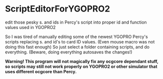 # ScriptEditorForYGOPRO2
edit those pesky s. and ids in Percy's script into proper id and function values used in YGOPRO2

So I was tired of manually editing some of the newest YGOPRO Percy's scripts replacing s. and id's to card ID values.
(Even mouse macro was not doing this fast enough)
So just select a folder containing scripts, and do everything. (Beware, doing everything autosaves the changes!)

**Warning! This program will not magically fix any ocgcore dependant stuff, so scripts may still not work properly on YGOPRO2 or other 
simulator that uses different ocgcore than Percy.**
